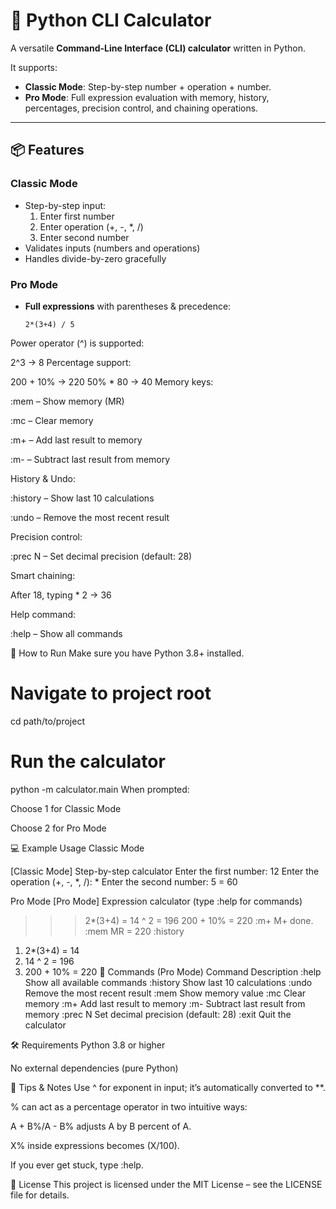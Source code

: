 # 🧮 Python CLI Calculator

A versatile **Command-Line Interface (CLI) calculator** written in Python.

It supports:
- **Classic Mode**: Step-by-step number + operation + number.
- **Pro Mode**: Full expression evaluation with memory, history, percentages, precision control, and chaining operations.

---

## 📦 Features

### Classic Mode
- Step-by-step input:
  1. Enter first number
  2. Enter operation (+, -, *, /)
  3. Enter second number
- Validates inputs (numbers and operations)
- Handles divide-by-zero gracefully

### Pro Mode
- **Full expressions** with parentheses & precedence:
  ```text
  2*(3+4) / 5
Power operator (^) is supported:

2^3 → 8
Percentage support:

200 + 10% → 220
50% * 80 → 40
Memory keys:

:mem – Show memory (MR)

:mc – Clear memory

:m+ – Add last result to memory

:m- – Subtract last result from memory

History & Undo:

:history – Show last 10 calculations

:undo – Remove the most recent result

Precision control:

:prec N – Set decimal precision (default: 28)

Smart chaining:

After 18, typing * 2 → 36

Help command:

:help – Show all commands

🚀 How to Run
Make sure you have Python 3.8+ installed.

# Navigate to project root
cd path/to/project

# Run the calculator
python -m calculator.main
When prompted:

Choose 1 for Classic Mode

Choose 2 for Pro Mode

💻 Example Usage
Classic Mode

[Classic Mode] Step-by-step calculator
Enter the first number: 12
Enter the operation (+, -, *, /): *
Enter the second number: 5
= 60

Pro Mode
[Pro Mode] Expression calculator (type :help for commands)
>>> 2*(3+4)
= 14
>>> ^ 2
= 196
>>> 200 + 10%
= 220
>>> :m+
M+ done.
>>> :mem
MR = 220
>>> :history
1) 2*(3+4) = 14
2) 14 ^ 2 = 196
3) 200 + 10% = 220
📜 Commands (Pro Mode)
Command	Description
:help	Show all available commands
:history	Show last 10 calculations
:undo	Remove the most recent result
:mem	Show memory value
:mc	Clear memory
:m+	Add last result to memory
:m-	Subtract last result from memory
:prec N	Set decimal precision (default: 28)
:exit	Quit the calculator

🛠 Requirements
Python 3.8 or higher

No external dependencies (pure Python)

🧪 Tips & Notes
Use ^ for exponent in input; it’s automatically converted to **.

% can act as a percentage operator in two intuitive ways:

A + B%/A - B% adjusts A by B percent of A.

X% inside expressions becomes (X/100).

If you ever get stuck, type :help.

📄 License
This project is licensed under the MIT License – see the LICENSE file for details.